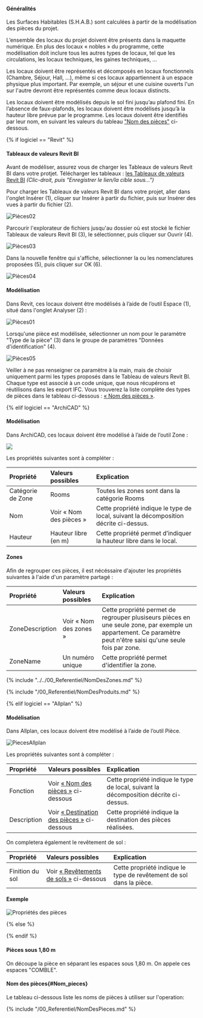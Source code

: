 #### Généralités

Les Surfaces Habitables (S.H.A.B.) sont calculées à partir de la modélisation des pièces du projet.

L’ensemble des locaux du projet doivent être présents dans la maquette numérique. En plus des locaux « nobles » du programme, cette modélisation doit inclure tous les autres types de locaux, tel que les circulations, les locaux techniques, les gaines techniques, …

Les locaux doivent être représentés et décomposés en locaux fonctionnels (Chambre, Séjour, Hall, …), même si ces locaux appartiennent à un espace physique plus important. Par exemple, un séjour et une cuisine ouverts l'un sur l'autre devront être représentés comme deux locaux distincts.

Les locaux doivent être modélisés depuis le sol fini jusqu’au plafond fini. En l’absence de faux-plafonds, les locaux doivent être modélisés jusqu’à la hauteur libre prévue par le programme. Les locaux doivent être identifiés par leur nom, en suivant les valeurs du tableau ["Nom des pièces"](#Nom_pieces) ci-dessous.

{% if logiciel == "Revit" %}

#### Tableaux de valeurs Revit BI

Avant de modéliser, assurez vous de charger les Tableaux de valeurs Revit BI dans votre protjet. Télécharger les tableaux : [les Tableaux de valeurs Revit BI](https://raw.githubusercontent.com/BIM-Bouygues-Immobilier/BIM-Execution-Plan/master/templates/softwares/Configuration%20IFC%20Cahier%20des%20Charges%20BIM%20BI.json) _(Clic-droit, puis "Enregistrer le lien/la cible sous...")_

Pour charger les Tableaux de valeurs Revit BI dans votre projet, aller dans l'onglet Insérer (1), cliquer sur Insérer à partir du fichier, puis sur Insérer des vues à partir du fichier (2).

![Pièces02](/02_Modelisation/02_architecte/images/PiecesRevit02.PNG)

Parcourir l'explorateur de fichiers jusqu'au dossier où est stocké le fichier Tableaux de valeurs Revit BI (3), le sélectionner, puis cliquer sur Ouvrir (4).

![Pièces03](/02_Modelisation/02_architecte/images/PiecesRevit03.PNG)

Dans la nouvelle fenêtre qui s'affiche, sélectionner la ou les nomenclatures proposées (5), puis cliquer sur OK (6).

![Pièces04](/02_Modelisation/02_architecte/images/PiecesRevit04.PNG)

#### Modélisation

Dans Revit, ces locaux doivent être modélisés à l’aide de l’outil Espace (1), situé dans l'onglet Analyser (2) :

![Pièces01](/02_Modelisation/02_architecte/images/PiecesRevit01.PNG)

Lorsqu'une pièce  est modélisée, sélectionner un nom pour le paramètre "Type de la pièce" (3) dans le groupe de paramètres "Données d'identification" (4).

![Pièces05](/02_Modelisation/02_architecte/images/PiecesRevit05.PNG)

Veiller à ne pas renseigner ce paramètre à la main, mais de choisir uniquement parmi les types proposés dans le Tableau de valeurs Revit BI.
Chaque type est associé à un code unique, que nous récupérons et réutilisons dans les export IFC.
Vous trouverez la liste complète des types de pièces dans le tableau ci-dessous : [« Nom des pièces »](#Nom_pieces).

{% elif logiciel == "ArchiCAD" %}

#### Modélisation

Dans ArchiCAD, ces locaux doivent être modélisé à l’aide de l’outil Zone :

![](/02_Modelisation/02_architecte/images/Zones.png)

Les propriétés suivantes sont à compléter :

| Propriété | Valeurs possibles | Explication |
| :--- | :--- | :--- |
| Catégorie de Zone | Rooms| Toutes les zones sont dans la catégorie Rooms |
| Nom | Voir « Nom des pièces » | Cette propriété indique le type de local, suivant la décomposition décrite ci-dessus. |
| Hauteur | Hauteur libre \(en m\) | Cette propriété permet d’indiquer la hauteur libre dans le local.|

#### Zones

Afin de regrouper ces pièces, il est nécéssaire d'ajouter les propriétés suivantes à l'aide d'un paramètre partagé :

| Propriété | Valeurs possibles | Explication |
| :--- | :--- | :--- |
| ZoneDescription | Voir « Nom des zones » | Cette propriété permet de regrouper plusiseurs pièces en une seule zone, par exemple un appartement. Ce paramètre peut n'être saisi qu'une seule fois par zone. |
| ZoneName | Un numéro unique | Cette propriété permet d'identifier la zone.|
{% include "../../00_Referentiel/NomDesZones.md"  %}

{% include "/00_Referentiel/NomDesProduits.md" %}

{% elif logiciel == "Allplan" %}

#### Modélisation

Dans Allplan, ces locaux doivent être modélisé à l’aide de l’outil Pièce.

![PiecesAllplan](/02_Modelisation/02_architecte/images/PiecesAllplan.PNG)

Les propriétés suivantes sont à compléter :

| Propriété | Valeurs possibles | Explication |
| :--- | :--- | :--- |
| Fonction | Voir [« Nom des pièces »](#Nom_pieces) ci-dessous | Cette propriété indique le type de local, suivant la décomposition décrite ci-dessus. |
| Description | Voir [« Destination des pièces »](#destination_piece) ci-dessous| Cette propriété indique la destination des pièces réalisées. |

On completera également le revêtement de sol :

| Propriété | Valeurs possibles | Explication |
| :--- | :--- | :--- |
| Finition du sol | Voir [« Revêtements de sols »](#revêtements_sols) ci-dessous | Cette propriété indique le type de revêtement de sol dans la pièce. |

#### Exemple

![Propriétés des pièces](/02_Modelisation/02_architecte/images/ROOM1.PNG)

{% else %}

{% endif %}

#### Pièces sous 1,80 m

On découpe la pièce en séparant les espaces sous 1,80 m. On appele ces espaces "COMBLE".

#### Nom des pièces{#Nom_pieces}

Le tableau ci-dessous liste les noms de pièces à utiliser sur l'operation:

{% include "/00_Referentiel/NomDesPieces.md" %}